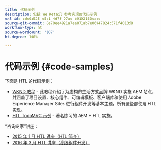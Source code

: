 ```yaml
---
title: 代码示例
description: 包括 We.Retail 参考实现的代码示例
exl-id: cdc0a525-e5d1-4d7f-97ae-b9192163caee
source-git-commit: 8e70ee4921a7ea071ab7e06947824c371f4013d8
workflow-type: ht
source-wordcount: '107'
ht-degree: 100%

---
```


# 代码示例 {#code-samples}

下面是 HTL 的代码示例：

* [WKND 教程](https://docs.adobe.com/content/help/zh-Hans/experience-manager-learn/getting-started-wknd-tutorial-develop/overview.html) - 此教程介绍了为虚构的生活方式品牌 WKND 实施 AEM 站点，并涵盖了项目设置、核心组件、可编辑模板、客户端库和使用 Adobe Experience Manager Sites 进行组件开发等基本主题，所有这些都使用 HTL 实现。
* [HTL TodoMVC 示例](https://github.com/Adobe-Marketing-Cloud/aem-sightly-sample-todomvc) - 著名练习的 AEM + HTL 实施。

“咨询专家”讲座：

* [2015 年 1 月 HTL 讲座（HTL 简介）](http://scottsdigitalcommunity.blogspot.ca/2015/01/upcoming-sessions-of-ask-aem-community.html)
* [2016 年 3 月 HTL 讲座（高级组件开发）](http://scottsdigitalcommunity.blogspot.ca/2016/03/ask-aem-community-experts-deep-dive.html)
